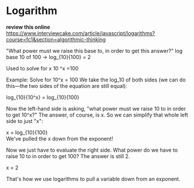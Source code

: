 # Logarithm
**review this online** https://www.interviewcake.com/article/javascript/logarithms?course=fc1&section=algorithmic-thinking

"What power must we raise this base to, in order to get this answer?"
log base 10 of 100 -> log_{10}{100} = 2

Used to solve for x
    10 ^x =100

Example:
Solve for 10^x = 100
We take the log_10 of both sides (we can do this—the two sides of the equation are still equal):

log_{10}{10^x} = log_{10}{100}

Now the left-hand side is asking, "what power must we raise 10 to in order to get 10^x?" The answer, of course, is x. So we can simplify that whole left side to just "x":

x = log_{10}{100}
​	
We've pulled the x down from the exponent!

Now we just have to evaluate the right side. What power do we have to raise 10 to in order to get 100? The answer is still 2.

x = 2

That's how we use logarithms to pull a variable down from an exponent.   